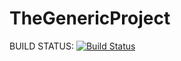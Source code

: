 # TheGenericProject

BUILD STATUS: [![Build Status](https://travis-ci.com/eEXEO/TheGenericProject.svg?token=UsqsazUzhHB8SzxLbK17&branch=master)](https://travis-ci.com/eEXEO/TheGenericProject)
